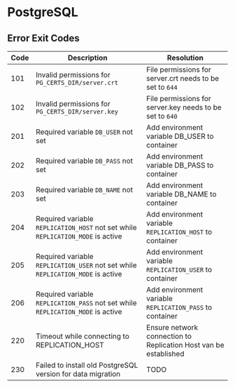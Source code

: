 # PostgreSQL

## Error Exit Codes

| Code | Description                                                                     | Resolution                                                       |
| ---- | ------------------------------------------------------------------------------- | ---------------------------------------------------------------- |
| 101  | Invalid permissions for `PG_CERTS_DIR/server.crt`                               | File permissions for server.crt needs to be set to `644`         |
| 102  | Invalid permissions for `PG_CERTS_DIR/server.key`                               | File permissions for server.key needs to be set to `640`         |
| 201  | Required variable `DB_USER` not set                                             | Add environment variable DB_USER to container                    |
| 202  | Required variable `DB_PASS` not set                                             | Add environment variable DB_PASS to container                    |
| 203  | Required variable `DB_NAME` not set                                             | Add environment variable DB_NAME to container                    |
| 204  | Required variable `REPLICATION_HOST` not set while `REPLICATION_MODE` is active | Add environment variable `REPLICATION_HOST` to container         |
| 205  | Required variable `REPLICATION_USER` not set while `REPLICATION_MODE` is active | Add environment variable `REPLICATION_USER` to container         |
| 206  | Required variable `REPLICATION_PASS` not set while `REPLICATION_MODE` is active | Add environment variable `REPLICATION_PASS` to container         |
| 220  | Timeout while connecting to REPLICATION_HOST                                    | Ensure network connection to Replication Host van be established |
| 230  | Failed to install old PostgreSQL version for data migration                     | TODO                                                             |